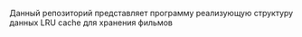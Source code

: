 Данный репозиторий представляет программу реализующую структуру данных LRU cache для хранения фильмов
